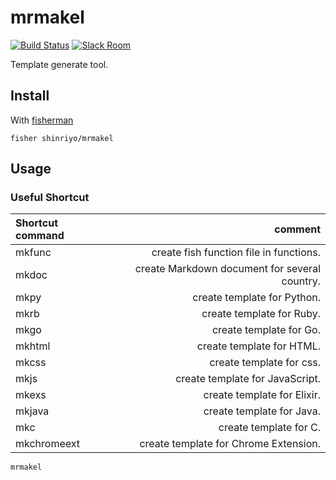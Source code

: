 # mrmakel

[![Build Status][travis-badge]][travis-link]
[![Slack Room][slack-badge]][slack-link]

Template generate tool.

## Install

With [fisherman]

```
fisher shinriyo/mrmakel
```

## Usage

### Useful Shortcut

| Shortcut command | comment |
|:-----------|------------:|
| mkfunc | create fish function file in functions. |
| mkdoc | create Markdown document for several country. |
| mkpy | create template for Python. |
| mkrb | create template for Ruby. |
| mkgo | create template for Go. |
| mkhtml | create template for HTML. |
| mkcss | create template for css. |
| mkjs | create template for JavaScript. |
| mkexs| create template for Elixir. |
| mkjava | create template for Java. |
| mkc | create template for C. |
| mkchromeext | create template for Chrome Extension. |

```fish
mrmakel
```

[travis-link]: https://travis-ci.org/shinriyo/mrmakel
[travis-badge]: https://img.shields.io/travis/shinriyo/mrmakel.svg
[slack-link]: https://fisherman-wharf.herokuapp.com
[slack-badge]: https://fisherman-wharf.herokuapp.com/badge.svg
[fisherman]: https://github.com/fisherman/fisherman
